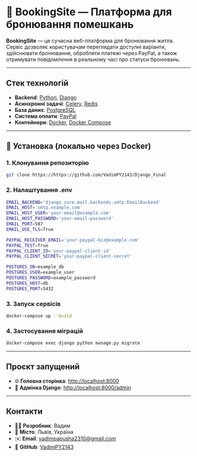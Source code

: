 # 🏡 BookingSite — Платформа для бронювання помешкань

**BookingSite** — це сучасна веб-платформа для бронювання житла. Сервіс дозволяє користувачам переглядати доступні варіанти, здійснювати бронювання, обробляти платежі через PayPal, а також отримувати повідомлення в реальному часі про статуси бронювань.

---

## Стек технологій

- **Backend**: [Python](https://www.python.org/), [Django](https://www.djangoproject.com/)
- **Асинхронні задачі**: [Celery](https://docs.celeryq.dev/), [Redis](https://redis.io/)
- **База даних**: [PostgreSQL](https://www.postgresql.org/)
- **Система оплати**: [PayPal](https://developer.paypal.com/tools/sandbox/)
- **Контейнери**: [Docker](https://www.docker.com/), [Docker Compose](https://docs.docker.com/compose/)

---

## 🔧 Установка (локально через Docker)

### 1. Клонування репозиторію

```bash
git clone https://https://github.com/VadimPY2143/Django_Final
```

### 2. Налаштування .env

```bash
EMAIL_BACKEND='django.core.mail.backends.smtp.EmailBackend'
EMAIL_HOST='smtp.example.com'
EMAIL_HOST_USER='your-email@example.com'
EMAIL_HOST_PASSWORD='your-email-password'
EMAIL_PORT=587
EMAIL_USE_TLS=True

PAYPAL_RECEIVER_EMAIL='your-paypal-biz@example.com'
PAYPAL_TEST=True
PAYPAL_CLIENT_ID='your-paypal-client-id'
PAYPAL_CLIENT_SECRET='your-paypal-client-secret'

POSTGRES_DB=example_db
POSTGRES_USER=example_user
POSTGRES_PASSWORD=example_password
POSTGRES_HOST=db
POSTGRES_PORT=5432
```

### 3. Запуск сервісів

```bash
docker-compose up --build
```

### 4. Застосування міграцій

```bash
docker-compose exec django python manage.py migrate
```

---
## Проєкт запущений
- 🌐 **Головна сторінка**: [http://localhost:8000](http://localhost:8000)  
- 🔐 **Адмінка Django**: [http://localhost:8000/admin](http://localhost:8000/admin)

---


##  Контакти

- 👨‍💻 **Розробник**: Вадим  
- 📍 **Місто**: Львів, Україна  
- ✉️ **Email**: vadimpapusha2310@gmail.com
- 🐙 **GitHub**: [VadimPY2143](https://github.com/VadimPY2143)  
